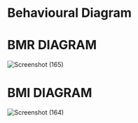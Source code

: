 # Behavioural Diagram

# BMR DIAGRAM
![Screenshot (165)](https://user-images.githubusercontent.com/94156658/148817527-57ddfba5-d5a2-4bc7-8129-c0865a005611.png)


# BMI DIAGRAM
![Screenshot (164)](https://user-images.githubusercontent.com/94156658/148817538-3cd387bc-3812-462d-8786-fae2aff20747.png)
